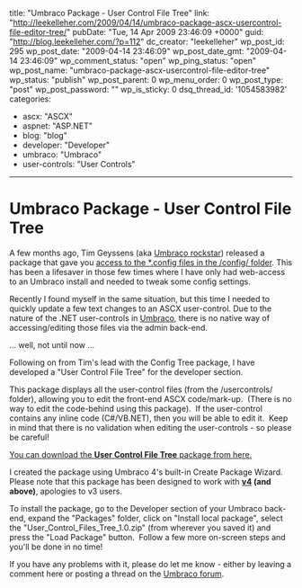 title: "Umbraco Package - User Control File Tree"
link: "http://leekelleher.com/2009/04/14/umbraco-package-ascx-usercontrol-file-editor-tree/"
pubDate: "Tue, 14 Apr 2009 23:46:09 +0000"
guid: "http://blog.leekelleher.com/?p=112"
dc_creator: "leekelleher"
wp_post_id: 295
wp_post_date: "2009-04-14 23:46:09"
wp_post_date_gmt: "2009-04-14 23:46:09"
wp_comment_status: "open"
wp_ping_status: "open"
wp_post_name: "umbraco-package-ascx-usercontrol-file-editor-tree"
wp_status: "publish"
wp_post_parent: 0
wp_menu_order: 0
wp_post_type: "post"
wp_post_password: ""
wp_is_sticky: 0
dsq_thread_id: '1054583982'
categories:
  - ascx: "ASCX"
  - aspnet: "ASP.NET"
  - blog: "blog"
  - developer: "Developer"
  - umbraco: "Umbraco"
  - user-controls: "User Controls"

---

# Umbraco Package - User Control File Tree

A few months ago, Tim Geyssens (aka <a href="http://www.nibble.be/">Umbraco rockstar</a>) released a package that gave you <a href="http://www.nibble.be/?p=53">access to the *.config files in the /config/ folder</a>.  This has been a lifesaver in those few times where I have only had web-access to an Umbraco install and needed to tweak some config settings.

Recently I found myself in the same situation, but this time I needed to quickly update a few text changes to an ASCX user-control. Due to the nature of the .NET user-controls in <a href="http://umbraco.org/">Umbraco</a>, there is no native way of accessing/editing those files via the admin back-end.

... well, not until now ...

Following on from Tim's lead with the Config Tree package, I have developed a "User Control File Tree" for the developer section.

This package displays all the user-control files (from the /usercontrols/ folder), allowing you to edit the front-end ASCX code/mark-up.  (There is no way to edit the code-behind using this package).  If the user-control contains any inline code (C#/VB.NET), then you will be able to edit it.  Keep in mind that there is no validation when editing the user-controls - so please be careful!

<a href="http://code.leekelleher.com/umbraco/User_Control_Files_Tree_1.0.zip">You can download the <strong>User Control File Tree</strong> package from here.</a>

I created the package using Umbraco 4's built-in Create Package Wizard. Please note that this package has been designed to work with <strong><span style="text-decoration:underline;">v4</span> (and above)</strong>, apologies to v3 users.

To install the package, go to the Developer section of your Umbraco back-end, expand the "Packages" folder, click on "Install local package", select the "User_Control_Files_Tree_1.0.zip" (from wherever you saved it) and press the "Load Package" button.  Follow a few more on-screen steps and you'll be done in no time!

If you have any problems with it, please do let me know - either by leaving a comment here or posting a thread on the <a href="http://forum.umbraco.org/">Umbraco forum</a>.